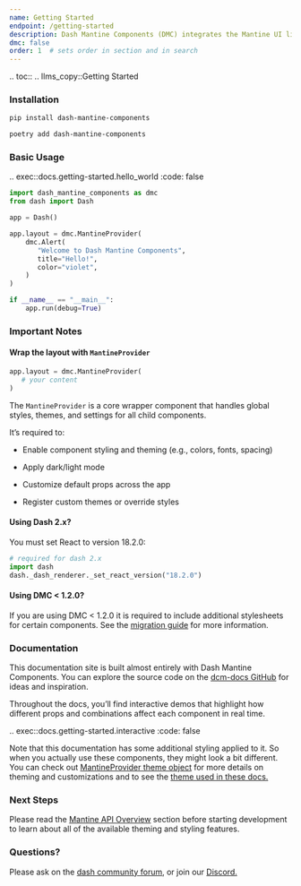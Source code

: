 ```yaml
---
name: Getting Started
endpoint: /getting-started
description: Dash Mantine Components (DMC) integrates the Mantine UI library with Dash, making it easy to create modern, responsive, and highly customizable applications—right out of the box.
dmc: false
order: 1  # sets order in section and in search
---
```


.. toc::
.. llms_copy::Getting Started


### Installation

```bash
pip install dash-mantine-components
```

```bash
poetry add dash-mantine-components
```

### Basic Usage

.. exec::docs.getting-started.hello_world
   :code: false


```python
import dash_mantine_components as dmc
from dash import Dash

app = Dash()

app.layout = dmc.MantineProvider(
    dmc.Alert(
       "Welcome to Dash Mantine Components",
       title="Hello!",
       color="violet",
    )
)

if __name__ == "__main__":
    app.run(debug=True)
```


### Important Notes 


#### Wrap the layout with `MantineProvider`

```python
app.layout = dmc.MantineProvider(
   # your content
)
```

The `MantineProvider` is a core wrapper component that handles global styles, themes, and settings for all child components.

It’s required to:

- Enable component styling and theming (e.g., colors, fonts, spacing)

- Apply dark/light mode

- Customize default props across the app

- Register custom themes or override styles

#### Using Dash 2.x?
You must set React to version 18.2.0:
```python
# required for dash 2.x
import dash
dash._dash_renderer._set_react_version("18.2.0")
```

#### Using DMC < 1.2.0?

If you are using DMC < 1.2.0 it is required to include additional stylesheets for certain components. See the
[migration guide](/migration) for more information.

### Documentation

This documentation site is built almost entirely with Dash Mantine Components.
You can explore the source code on the [dcm-docs GitHub](https://github.com/snehilvj/dmc-docs)  for ideas and inspiration.

Throughout the docs, you’ll find interactive demos that highlight how different props and combinations affect each component in real time.

.. exec::docs.getting-started.interactive
   :code: false

Note that this documentation has some additional styling applied to it. So when you actually use these components, they 
might look a bit different. You can check out [MantineProvider theme object](/theme-object) for more details on
theming and customizations and to see the [theme used in these docs.](/theme-object#usage-in-dmc-docs)


### Next Steps

Please read the [Mantine API Overview](/mantine-api) section before starting development to learn about all of the
available theming and styling features.

### Questions?

Please ask on the [dash community forum](https://community.plotly.com/), or join our [Discord.](https://discord.gg/KuJkh4Pyq5)




